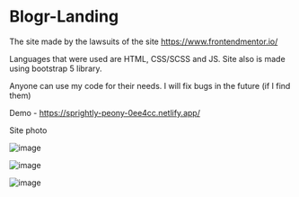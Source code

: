 # Blogr-Landing

The site made by the lawsuits of the site https://www.frontendmentor.io/

Languages that were used are HTML, CSS/SCSS and JS. Site also is made using bootstrap 5 library. 

Anyone can use my code for their needs. I will fix bugs in the future (if I find them)

Demo - https://sprightly-peony-0ee4cc.netlify.app/

Site photo

![image](https://user-images.githubusercontent.com/92816987/213924621-9e19cdf9-050d-4867-abc2-7ad62542d126.png)

![image](https://user-images.githubusercontent.com/92816987/213924644-86745711-cec6-4725-a2c4-fc15e496968a.png)

![image](https://user-images.githubusercontent.com/92816987/213924662-22726e9b-553f-4aba-b368-1d493c2159f0.png)
